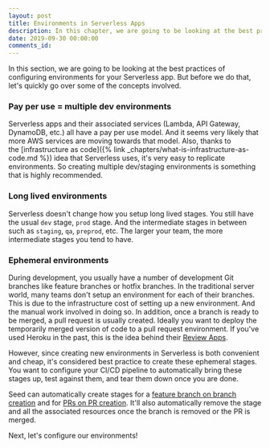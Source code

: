 ```yaml
---
layout: post
title: Environments in Serverless Apps
description: In this chapter, we are going to be looking at the best practices of configuring environments for your Serverless app. Serverless allows us to easily create new environments since it's completely pay per use. This makes it ideal for creating ephemeral environments for new features, bugfixes, or pull requests.
date: 2019-09-30 00:00:00
comments_id: 
---
```


In this section, we are going to be looking at the best practices of configuring environments for your Serverless app. But before we do that, let's quickly go over some of the concepts involved.

### Pay per use = multiple dev environments

Serverless apps and their associated services (Lambda, API Gateway, DynamoDB, etc.) all have a pay per use model. And it seems very likely that more AWS services are moving towards that model. Also, thanks to the [infrastructure as code]({% link _chapters/what-is-infrastructure-as-code.md %}) idea that Serverless uses, it's very easy to replicate environments. So creating multiple dev/staging environments is something that is highly recommended.

### Long lived environments

Serverless doesn't change how you setup long lived stages. You still have the usual `dev` stage, `prod` stage. And the intermediate stages in between such as `staging`, `qa`, `preprod`, etc. The larger your team, the more intermediate stages you tend to have.

### Ephemeral environments

During development, you usually have a number of development Git branches like feature branches or hotfix branches. In the traditional server world, many teams don't setup an environment for each of their branches. This is due to the infrastructure cost of setting up a new environment. And the manual work involved in doing so. In addition, once a branch is ready to be merged, a pull request is usually created. Ideally you want to deploy the temporarily merged version of code to a pull request environment. If you've used Heroku in the past, this is the idea behind their [Review Apps](https://devcenter.heroku.com/articles/github-integration-review-apps).

However, since creating new environments in Serverless is both convenient and cheap,  it's considered best practice to create these ephemeral stages. You want to configure your CI/CD pipeline to automatically bring these stages up, test against them, and tear them down once you are done.

Seed can automatically create stages for a [feature branch on branch creation](https://seed.run/docs/working-with-branches) and for [PRs on PR creation](https://seed.run/docs/working-with-pull-requests). It'll also automatically remove the stage and all the associated resources once the branch is removed or the PR is merged.

Next, let's configure our environments!
